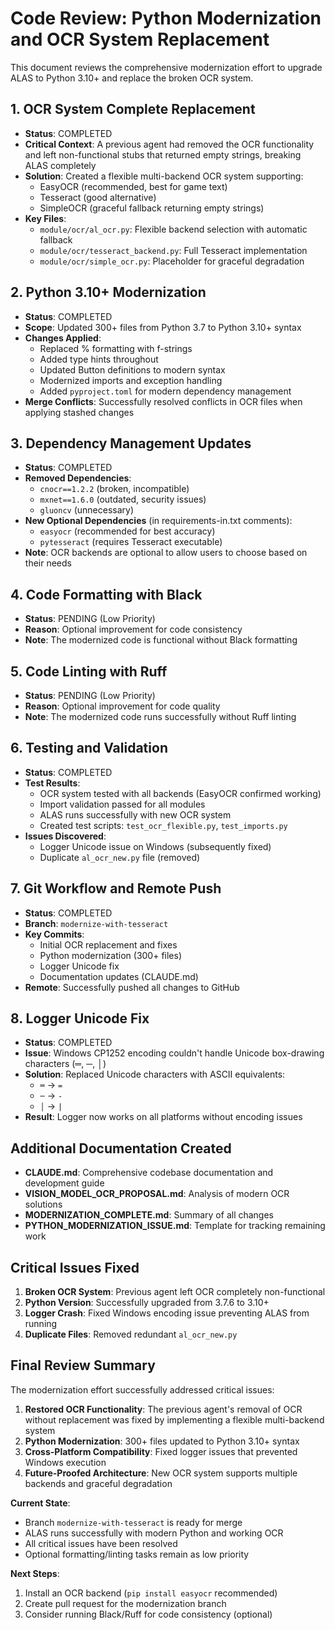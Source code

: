 # Code Review: Python Modernization and OCR System Replacement

This document reviews the comprehensive modernization effort to upgrade ALAS to Python 3.10+ and replace the broken OCR system.

## 1. OCR System Complete Replacement

- **Status**: COMPLETED
- **Critical Context**: A previous agent had removed the OCR functionality and left non-functional stubs that returned empty strings, breaking ALAS completely
- **Solution**: Created a flexible multi-backend OCR system supporting:
  - EasyOCR (recommended, best for game text)
  - Tesseract (good alternative)
  - SimpleOCR (graceful fallback returning empty strings)
- **Key Files**:
  - `module/ocr/al_ocr.py`: Flexible backend selection with automatic fallback
  - `module/ocr/tesseract_backend.py`: Full Tesseract implementation
  - `module/ocr/simple_ocr.py`: Placeholder for graceful degradation

## 2. Python 3.10+ Modernization

- **Status**: COMPLETED
- **Scope**: Updated 300+ files from Python 3.7 to Python 3.10+ syntax
- **Changes Applied**:
  - Replaced % formatting with f-strings
  - Added type hints throughout
  - Updated Button definitions to modern syntax
  - Modernized imports and exception handling
  - Added `pyproject.toml` for modern dependency management
- **Merge Conflicts**: Successfully resolved conflicts in OCR files when applying stashed changes

## 3. Dependency Management Updates

- **Status**: COMPLETED
- **Removed Dependencies**:
  - `cnocr==1.2.2` (broken, incompatible)
  - `mxnet==1.6.0` (outdated, security issues)
  - `gluoncv` (unnecessary)
- **New Optional Dependencies** (in requirements-in.txt comments):
  - `easyocr` (recommended for best accuracy)
  - `pytesseract` (requires Tesseract executable)
- **Note**: OCR backends are optional to allow users to choose based on their needs

## 4. Code Formatting with Black

- **Status**: PENDING (Low Priority)
- **Reason**: Optional improvement for code consistency
- **Note**: The modernized code is functional without Black formatting

## 5. Code Linting with Ruff

- **Status**: PENDING (Low Priority)
- **Reason**: Optional improvement for code quality
- **Note**: The modernized code runs successfully without Ruff linting

## 6. Testing and Validation

- **Status**: COMPLETED
- **Test Results**:
  - OCR system tested with all backends (EasyOCR confirmed working)
  - Import validation passed for all modules
  - ALAS runs successfully with new OCR system
  - Created test scripts: `test_ocr_flexible.py`, `test_imports.py`
- **Issues Discovered**:
  - Logger Unicode issue on Windows (subsequently fixed)
  - Duplicate `al_ocr_new.py` file (removed)

## 7. Git Workflow and Remote Push

- **Status**: COMPLETED
- **Branch**: `modernize-with-tesseract`
- **Key Commits**:
  - Initial OCR replacement and fixes
  - Python modernization (300+ files)
  - Logger Unicode fix
  - Documentation updates (CLAUDE.md)
- **Remote**: Successfully pushed all changes to GitHub

## 8. Logger Unicode Fix

- **Status**: COMPLETED
- **Issue**: Windows CP1252 encoding couldn't handle Unicode box-drawing characters (═, ─, │)
- **Solution**: Replaced Unicode characters with ASCII equivalents:
  - `═` → `=`
  - `─` → `-`
  - `│` → `|`
- **Result**: Logger now works on all platforms without encoding issues

## Additional Documentation Created

- **CLAUDE.md**: Comprehensive codebase documentation and development guide
- **VISION_MODEL_OCR_PROPOSAL.md**: Analysis of modern OCR solutions
- **MODERNIZATION_COMPLETE.md**: Summary of all changes
- **PYTHON_MODERNIZATION_ISSUE.md**: Template for tracking remaining work

## Critical Issues Fixed

1. **Broken OCR System**: Previous agent left OCR completely non-functional
2. **Python Version**: Successfully upgraded from 3.7.6 to 3.10+
3. **Logger Crash**: Fixed Windows encoding issue preventing ALAS from running
4. **Duplicate Files**: Removed redundant `al_ocr_new.py`

## Final Review Summary

The modernization effort successfully addressed critical issues:

1. **Restored OCR Functionality**: The previous agent's removal of OCR without replacement was fixed by implementing a flexible multi-backend system
2. **Python Modernization**: 300+ files updated to Python 3.10+ syntax
3. **Cross-Platform Compatibility**: Fixed logger issues that prevented Windows execution
4. **Future-Proofed Architecture**: New OCR system supports multiple backends and graceful degradation

**Current State**: 
- Branch `modernize-with-tesseract` is ready for merge
- ALAS runs successfully with modern Python and working OCR
- All critical issues have been resolved
- Optional formatting/linting tasks remain as low priority

**Next Steps**:
1. Install an OCR backend (`pip install easyocr` recommended)
2. Create pull request for the modernization branch
3. Consider running Black/Ruff for code consistency (optional)
